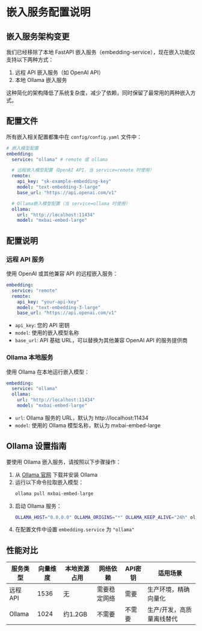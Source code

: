 # 嵌入服务配置说明

## 嵌入服务架构变更

我们已经移除了本地 FastAPI 嵌入服务（embedding-service），现在嵌入功能仅支持以下两种方式：

1. 远程 API 嵌入服务（如 OpenAI API）
2. 本地 Ollama 嵌入服务

这种简化的架构降低了系统复杂度，减少了依赖，同时保留了最常用的两种嵌入方式。

## 配置文件

所有嵌入相关配置都集中在 `config/config.yaml` 文件中：

```yaml
# 嵌入模型配置
embedding:
  service: "ollama" # remote 或 ollama

  # 远程嵌入模型配置（OpenAI API，当 service=remote 时使用）
  remote:
    api_key: "sk-example-embedding-key"
    model: "text-embedding-3-large"
    base_url: "https://api.openai.com/v1"

  # Ollama嵌入模型配置（当 service=ollama 时使用）
  ollama:
    url: "http://localhost:11434"
    model: "mxbai-embed-large"
```

## 配置说明

### 远程 API 服务

使用 OpenAI 或其他兼容 API 的远程嵌入服务：

```yaml
embedding:
  service: "remote"
  remote:
    api_key: "your-api-key"
    model: "text-embedding-3-large"
    base_url: "https://api.openai.com/v1"
```

* `api_key`: 您的 API 密钥
* `model`: 使用的嵌入模型名称
* `base_url`: API 基础 URL，可以替换为其他兼容 OpenAI API 的服务提供商

### Ollama 本地服务

使用 Ollama 在本地运行嵌入模型：

```yaml
embedding:
  service: "ollama"
  ollama:
    url: "http://localhost:11434"
    model: "mxbai-embed-large"
```

* `url`: Ollama 服务的 URL，默认为 http://localhost:11434
* `model`: 使用的 Ollama 模型名称，默认为 mxbai-embed-large

## Ollama 设置指南

要使用 Ollama 嵌入服务，请按照以下步骤操作：

1. 从 [Ollama 官网](https://ollama.com/download) 下载并安装 Ollama
2. 运行以下命令拉取嵌入模型：
   ```bash
   ollama pull mxbai-embed-large
   ```
3. 启动 Ollama 服务：
   ```bash
   OLLAMA_HOST="0.0.0.0" OLLAMA_ORIGINS="*" OLLAMA_KEEP_ALIVE="24h" ollama serve
   ```
4. 在配置文件中设置 `embedding.service` 为 `"ollama"`

## 性能对比

| 服务类型 | 向量维度 | 本地资源占用 | 网络依赖 | API密钥 | 适用场景 |
|---------|---------|------------|---------|---------|---------|
| 远程 API | 1536 | 无 | 需要稳定网络 | 需要 | 生产环境，精确向量化 |
| Ollama | 1024 | 约1.2GB | 不需要 | 不需要 | 生产/开发，高质量离线替代 | 